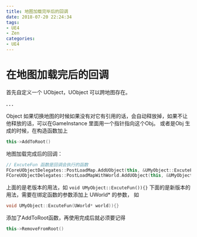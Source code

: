 ```yaml
---
title: 地图加载完毕后的回调
date: 2018-07-20 22:24:34
tags:
- UE4
- Zen
categories:
- UE4
---
```


# 在地图加载完后的回调

首先自定义一个 UObject，UObject 可以跨地图存在。

**. . .**<!-- more -->

Object 如果切换地图的时候如果没有对它有引用的话，会自动释放掉，如果不让他释放的话，可以在GameInstance 里面用一个指针指向这个Obj。
或者是Obj 生成的时候，在构造函数加上

``` c++
this->AddToRoot()
```
地图加载完成后的回调：

``` c++
// ExcuteFun 函数是回调会执行的函数
FCoreUObjectDelegates::PostLoadMap.AddUObject(this, &UMyObject::ExcuteFun);
FCoreUObjectDelegates::PostLoadMapWithWorld.AddUObject(this, &UMyObject::ExcuteFun);
```

上面的是老版本的用法，如 ` void UMyObject::ExcuteFun()){} `
下面的是新版本的用法，需要在绑定函数的参数添加上 UWorld* 的参数，
如
``` c++
void UMyObject::ExcuteFun(UWorld* world)){}
```

添加了AddToRoot函数，再使用完成后就必须要记得

``` c++
this->RemoveFromRoot()
```

